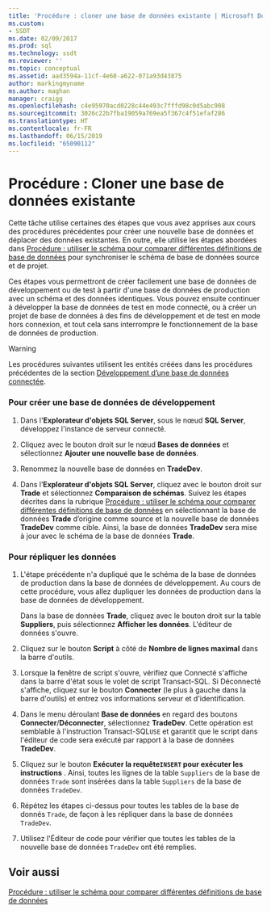 ```yaml
---
title: 'Procédure : cloner une base de données existante | Microsoft Docs'
ms.custom:
- SSDT
ms.date: 02/09/2017
ms.prod: sql
ms.technology: ssdt
ms.reviewer: ''
ms.topic: conceptual
ms.assetid: aad3594a-11cf-4e68-a622-071a93d43875
author: markingmyname
ms.author: maghan
manager: craigg
ms.openlocfilehash: c4e95970acd0228c44e493c7fffd98c0d5abc908
ms.sourcegitcommit: 3026c22b7fba19059a769ea5f367c4f51efaf286
ms.translationtype: HT
ms.contentlocale: fr-FR
ms.lasthandoff: 06/15/2019
ms.locfileid: "65090112"
---
```

# <a name="how-to-clone-an-existing-database"></a>Procédure : Cloner une base de données existante
Cette tâche utilise certaines des étapes que vous avez apprises aux cours des procédures précédentes pour créer une nouvelle base de données et déplacer des données existantes. En outre, elle utilise les étapes abordées dans [Procédure : utiliser le schéma pour comparer différentes définitions de base de données](../ssdt/how-to-use-schema-compare-to-compare-different-database-definitions.md) pour synchroniser le schéma de base de données source et de projet.  
  
Ces étapes vous permettront de créer facilement une base de données de développement ou de test à partir d'une base de données de production avec un schéma et des données identiques. Vous pouvez ensuite continuer à développer la base de données de test en mode connecté, ou à créer un projet de base de données à des fins de développement et de test en mode hors connexion, et tout cela sans interrompre le fonctionnement de la base de données de production.  
  
> [!WARNING]  
> Les procédures suivantes utilisent les entités créées dans les procédures précédentes de la section [Développement d’une base de données connectée](../ssdt/connected-database-development.md).  
  
### <a name="to-create-a-development-database"></a>Pour créer une base de données de développement  
  
1.  Dans l'**Explorateur d'objets SQL Server**, sous le nœud **SQL Server**, développez l'instance de serveur connecté.  
  
2.  Cliquez avec le bouton droit sur le nœud **Bases de données** et sélectionnez **Ajouter une nouvelle base de données**.  
  
3.  Renommez la nouvelle base de données en **TradeDev**.  
  
4.  Dans l’**Explorateur d'objets SQL Server**, cliquez avec le bouton droit sur **Trade** et sélectionnez **Comparaison de schémas**. Suivez les étapes décrites dans la rubrique [Procédure : utiliser le schéma pour comparer différentes définitions de base de données](../ssdt/how-to-use-schema-compare-to-compare-different-database-definitions.md) en sélectionnant la base de données **Trade** d’origine comme source et la nouvelle base de données **TradeDev** comme cible. Ainsi, la base de données **TradeDev** sera mise à jour avec le schéma de la base de données **Trade**.  
  
### <a name="to-replicate-data"></a>Pour répliquer les données  
  
1.  L'étape précédente n'a dupliqué que le schéma de la base de données de production dans la base de données de développement. Au cours de cette procédure, vous allez dupliquer les données de production dans la base de données de développement.  
  
    Dans la base de données **Trade**, cliquez avec le bouton droit sur la table **Suppliers**, puis sélectionnez **Afficher les données**. L'éditeur de données s'ouvre.  
  
2.  Cliquez sur le bouton **Script** à côté de **Nombre de lignes maximal** dans la barre d'outils.  
  
3.  Lorsque la fenêtre de script s'ouvre, vérifiez que Connecté s'affiche dans la barre d'état sous le volet de script Transact\-SQL. Si Déconnecté s'affiche, cliquez sur le bouton **Connecter** (le plus à gauche dans la barre d'outils) et entrez vos informations serveur et d'identification.  
  
4.  Dans le menu déroulant **Base de données** en regard des boutons **Connecter**/**Déconnecter**, sélectionnez **TradeDev**. Cette opération est semblable à l'instruction Transact\-SQL`USE` et garantit que le script dans l'éditeur de code sera exécuté par rapport à la base de données **TradeDev**.  
  
5.  Cliquez sur le bouton **Exécuter la requête`INSERT` pour exécuter les instructions** . Ainsi, toutes les lignes de la table `Suppliers` de la base de données `Trade` sont insérées dans la table `Suppliers` de la base de données `TradeDev`.  
  
6.  Répétez les étapes ci-dessus pour toutes les tables de la base de donnés `Trade`, de façon à les répliquer dans la base de données `TradeDev`.  
  
7.  Utilisez l'Éditeur de code pour vérifier que toutes les tables de la nouvelle base de données `TradeDev` ont été remplies.  
  
## <a name="see-also"></a>Voir aussi  
[Procédure : utiliser le schéma pour comparer différentes définitions de base de données](../ssdt/how-to-use-schema-compare-to-compare-different-database-definitions.md)  
  
